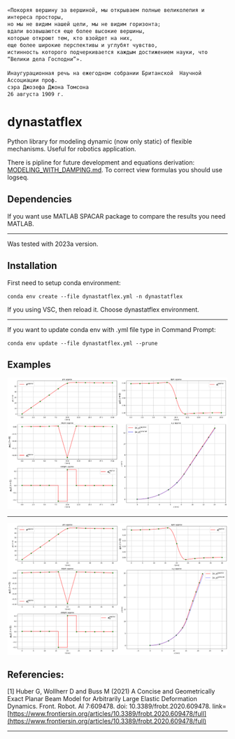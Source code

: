 ```
«Покоряя вершину за вершиной, мы открываем полные великолепия и интереса просторы,
но мы не видим нашей цели, мы не видим горизонта;
вдали возвышаются еще более высокие вершины,
которые откроют тем, кто взойдет на них,
еще более широкие перспективы и углубят чувство,
истинность которого подчеркивается каждым достижением науки, что
“Велики дела Господни”».

Инаугурационная речь на ежегодном собрании Британской  Научной Ассоциации проф. 
сэра Джозефа Джона Томсона
26 августа 1909 г.
```

# dynastatflex
Python library for modeling dynamic (now only static) of flexible mechanisms. Useful for robotics application.

There is pipline for future development and equations derivation: [MODELING_WITH_DAMPING.md](logsec/MODELING_WITH_DAMPING.md). To correct view formulas you should use logseq.

## Dependencies
If you want use MATLAB SPACAR package to compare the results you need MATLAB. 
- - - -
Was tested with 2023a version.

## Installation
First need to setup conda environment:
```
conda env create --file dynastatflex.yml -n dynastatflex
```
If you using VSC, then reload it. Choose dynastatflex environment.
- - - - 
If you want to update conda env with .yml file type in Command Prompt:
```
conda env update --file dynastatflex.yml --prune
```
## Examples
![alt text](images/momentcenterbeam_SPACARmatch.png)
- - - -
![alt text](images/momentcenterbeam_SPACARmatch2.png)

## Referencies:
[1] Huber G, Wollherr D and Buss M (2021) A Concise and Geometrically Exact Planar Beam Model for Arbitrarily Large Elastic Deformation Dynamics. Front. Robot. AI 7:609478. doi: 10.3389/frobt.2020.609478. link=[https://www.frontiersin.org/articles/10.3389/frobt.2020.609478/full](https://www.frontiersin.org/articles/10.3389/frobt.2020.609478/full)
- - - -










